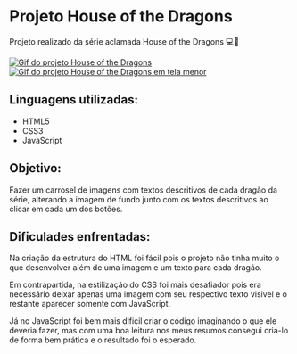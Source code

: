 # Projeto House of the Dragons
Projeto realizado da série aclamada House of the Dragons 💻🚀

[<img src="./gif-hod.gif" alt="Gif do projeto House of the Dragons">](https://augusto-brunelli.github.io/projeto-hod/)
[<img src="./gif-hod-mobile.gif" alt="Gif do projeto House of the Dragons em tela menor">](https://augusto-brunelli.github.io/projeto-hod/)

## Linguagens utilizadas:
- HTML5
- CSS3
- JavaScript

## Objetivo:
Fazer um carrosel de imagens com textos descritivos de cada dragão da série, alterando a imagem de fundo junto com os textos descritivos ao clicar em cada um dos botões.

## Dificulades enfrentadas:
Na criação da estrutura do HTML foi fácil pois o projeto não tinha muito o que desenvolver além de uma imagem e um texto para cada dragão.

Em contrapartida, na estilização do CSS foi mais desafiador pois era necessário deixar apenas uma imagem com seu respectivo texto visivel e o restante aparecer somente com JavaScript.

Já no JavaScript foi bem mais dificil criar o código imaginando o que ele deveria fazer, mas com uma boa leitura nos meus resumos consegui cria-lo de forma bem prática e o resultado foi o esperado.
